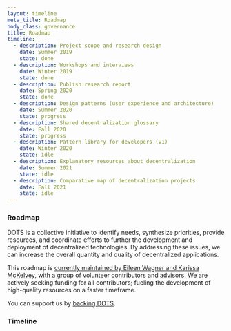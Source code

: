 ```yaml
---
layout: timeline
meta_title: Roadmap
body_class: governance
title: Roadmap
timeline:
  - description: Project scope and research design
    date: Summer 2019
    state: done
  - description: Workshops and interviews
    date: Winter 2019
    state: done
  - description: Publish research report
    date: Spring 2020
    state: done
  - description: Design patterns (user experience and architecture)
    date: Summer 2020
    state: progress
  - description: Shared decentralization glossary
    date: Fall 2020
    state: progress
  - description: Pattern library for developers (v1)
    date: Winter 2020
    state: idle
  - description: Explanatory resources about decentralization
    date: Summer 2021
    state: idle
  - description: Comparative map of decentralization projects
    date: Fall 2021
    state: idle
---
```


### Roadmap

DOTS is a collective initiative to identify needs, synthesize priorities, provide resources, and coordinate efforts to further the development and deployment of decentralized technologies. By addressing these issues, we can increase the overall quantity and quality of decentralized applications.

This roadmap is [currently maintained by Eileen Wagner and Karissa
McKelvey](/about),
with a group of volunteer contributors and advisors. We are actively seeking
funding for all contributors; fueling the development of high-quality resources
on a faster timeframe.

You can support us by <a href="/support-us">backing DOTS</a>.

### Timeline
